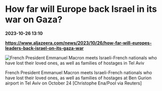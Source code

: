 # How far will Europe back Israel in its war on Gaza?

**2023-10-26 13:10**

**https://www.aljazeera.com/news/2023/10/26/how-far-will-europes-leaders-back-israel-on-its-gaza-war**

![French President Emmanuel Macron meets Israeli-French nationals who have lost their loved ones, as well as families of hostages in Tel Aviv](https://www.aljazeera.com/wp-content/uploads/2023/10/2023-10-24T052628Z_463119209_RC2TY3A8CGNH_RTRMADP_3_ISRAEL-PALESTINIANS-FRANCE-1698322173.jpg?resize=770%2C513&quality=80)

French President Emmanuel Macron meets Israeli-French nationals who have lost their loved ones, as well as families of hostages at Ben Gurion airport in Tel Aviv on October 24 \[Christophe Ena/Pool via Reuters\]